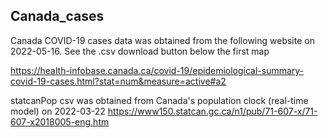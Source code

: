 ## Canada_cases

Canada COVID-19 cases data was obtained from the following website on 2022-05-16. See the .csv download button below the first map

https://health-infobase.canada.ca/covid-19/epidemiological-summary-covid-19-cases.html?stat=num&measure=active#a2

statcanPop csv was obtained from Canada's population clock (real-time model)
on 2022-03-22
https://www150.statcan.gc.ca/n1/pub/71-607-x/71-607-x2018005-eng.htm
